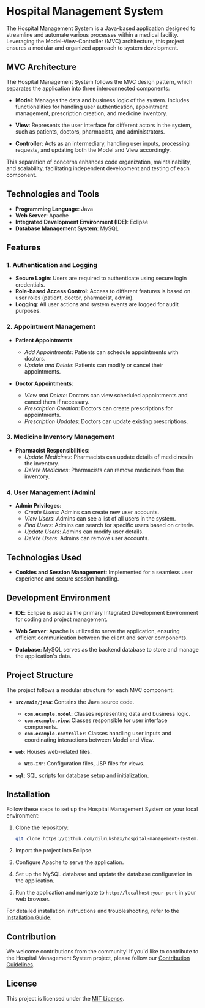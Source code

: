 # Hospital Management System

The Hospital Management System is a Java-based application designed to streamline and automate various processes within a medical facility. Leveraging the Model-View-Controller (MVC) architecture, this project ensures a modular and organized approach to system development.

## MVC Architecture

The Hospital Management System follows the MVC design pattern, which separates the application into three interconnected components:

- **Model**: Manages the data and business logic of the system. Includes functionalities for handling user authentication, appointment management, prescription creation, and medicine inventory.

- **View**: Represents the user interface for different actors in the system, such as patients, doctors, pharmacists, and administrators.

- **Controller**: Acts as an intermediary, handling user inputs, processing requests, and updating both the Model and View accordingly.

This separation of concerns enhances code organization, maintainability, and scalability, facilitating independent development and testing of each component.

## Technologies and Tools

- **Programming Language**: Java
- **Web Server**: Apache
- **Integrated Development Environment (IDE)**: Eclipse
- **Database Management System**: MySQL

## Features

### 1. Authentication and Logging

- **Secure Login**: Users are required to authenticate using secure login credentials.
- **Role-based Access Control**: Access to different features is based on user roles (patient, doctor, pharmacist, admin).
- **Logging**: All user actions and system events are logged for audit purposes.

### 2. Appointment Management

- **Patient Appointments**:
  - *Add Appointments*: Patients can schedule appointments with doctors.
  - *Update and Delete*: Patients can modify or cancel their appointments.

- **Doctor Appointments**:
  - *View and Delete*: Doctors can view scheduled appointments and cancel them if necessary.
  - *Prescription Creation*: Doctors can create prescriptions for appointments.
  - *Prescription Updates*: Doctors can update existing prescriptions.

### 3. Medicine Inventory Management

- **Pharmacist Responsibilities**:
  - *Update Medicines*: Pharmacists can update details of medicines in the inventory.
  - *Delete Medicines*: Pharmacists can remove medicines from the inventory.

### 4. User Management (Admin)

- **Admin Privileges**:
  - *Create Users*: Admins can create new user accounts.
  - *View Users*: Admins can see a list of all users in the system.
  - *Find Users*: Admins can search for specific users based on criteria.
  - *Update Users*: Admins can modify user details.
  - *Delete Users*: Admins can remove user accounts.

## Technologies Used

- **Cookies and Session Management**: Implemented for a seamless user experience and secure session handling.

## Development Environment

- **IDE**: Eclipse is used as the primary Integrated Development Environment for coding and project management.

- **Web Server**: Apache is utilized to serve the application, ensuring efficient communication between the client and server components.

- **Database**: MySQL serves as the backend database to store and manage the application's data.

## Project Structure

The project follows a modular structure for each MVC component:

- **`src/main/java`**: Contains the Java source code.
  - **`com.example.model`**: Classes representing data and business logic.
  - **`com.example.view`**: Classes responsible for user interface components.
  - **`com.example.controller`**: Classes handling user inputs and coordinating interactions between Model and View.

- **`web`**: Houses web-related files.
  - **`WEB-INF`**: Configuration files, JSP files for views.

- **`sql`**: SQL scripts for database setup and initialization.

## Installation

Follow these steps to set up the Hospital Management System on your local environment:

1. Clone the repository:

   ```bash
   git clone https://github.com/dilrukshax/hospital-management-system.git
   ```

2. Import the project into Eclipse.

3. Configure Apache to serve the application.

4. Set up the MySQL database and update the database configuration in the application.

5. Run the application and navigate to `http://localhost:your-port` in your web browser.

For detailed installation instructions and troubleshooting, refer to the [Installation Guide](link-to-installation-guide).

## Contribution

We welcome contributions from the community! If you'd like to contribute to the Hospital Management System project, please follow our [Contribution Guidelines](link-to-contribution-guidelines).

## License

This project is licensed under the [MIT License](link-to-license).

